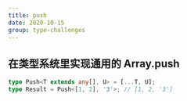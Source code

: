 ```yaml
---
title: push
date: 2020-10-15
group: type-challenges
---
```


## 在类型系统里实现通用的 Array.push

```typescript
type Push<T extends any[], U> = [...T, U];
type Result = Push<[1, 2], '3'>; // [1, 2, '3']
```
